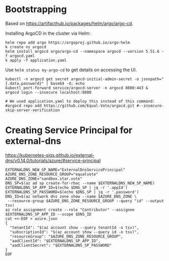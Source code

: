 # Bootstrapping

Based on https://artifacthub.io/packages/helm/argo/argo-cd.

Installing ArgoCD in the cluster via Helm:

```
helm repo add argo https://argoproj.github.io/argo-helm
k create ns argocd
helm install argocd argo/argo-cd --namespace argocd --version 5.51.6 -f argocd.yaml 
k apply -f application.yaml
```

Use `helm status my-argo-cd` to get details on accessing the UI.

```
kubectl -n argocd get secret argocd-initial-admin-secret -o jsonpath="{.data.password}" | base64 -d; echo
kubectl port-forward service/argocd-server -n argocd 8080:443 &
argocd login --insecure localhost:8080

# We used application.yaml to deploy this instead of this command:
#argocd repo add https://github.com/Equal-Vote/argocd.git #--insecure-skip-server-verification
```

# Creating Service Principal for external-dns

https://kubernetes-sigs.github.io/external-dns/v0.14.0/tutorials/azure/#service-principal

```
EXTERNALDNS_NEW_SP_NAME="ExternalDnsServicePrincipal"
AZURE_DNS_ZONE_RESOURCE_GROUP="equalvote"
AZURE_DNS_ZONE="sandbox.star.vote"
DNS_SP=$(az ad sp create-for-rbac --name $EXTERNALDNS_NEW_SP_NAME)
EXTERNALDNS_SP_APP_ID=$(echo $DNS_SP | jq -r '.appId')
EXTERNALDNS_SP_PASSWORD=$(echo $DNS_SP | jq -r '.password')
DNS_ID=$(az network dns zone show --name $AZURE_DNS_ZONE \
 --resource-group $AZURE_DNS_ZONE_RESOURCE_GROUP --query "id" --output tsv)
az role assignment create --role "Contributor" --assignee $EXTERNALDNS_SP_APP_ID --scope $DNS_ID
cat <<-EOF > azure.json
{
  "tenantId": "$(az account show --query tenantId -o tsv)",
  "subscriptionId": "$(az account show --query id -o tsv)",
  "resourceGroup": "$AZURE_DNS_ZONE_RESOURCE_GROUP",
  "aadClientId": "$EXTERNALDNS_SP_APP_ID",
  "aadClientSecret": "$EXTERNALDNS_SP_PASSWORD"
}
EOF
```
